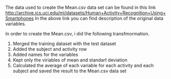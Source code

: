 
The data used to create the Mean.csv data set can be found in this link http://archive.ics.uci.edu/ml/datasets/Human+Activity+Recognition+Using+Smartphones
In the above link you can find description of the original data variables. 

In order to create the Mean.csv, i did the following transfmormation.

1. Merged the training dataset with the test dataset
2. Added the subject and activity row
3. Added names for the variables
4. Kept only the viriables of mean and standart deviation
5. Calculated the average of each variable for each activity and each subject and saved the result to the Mean.csv data set
